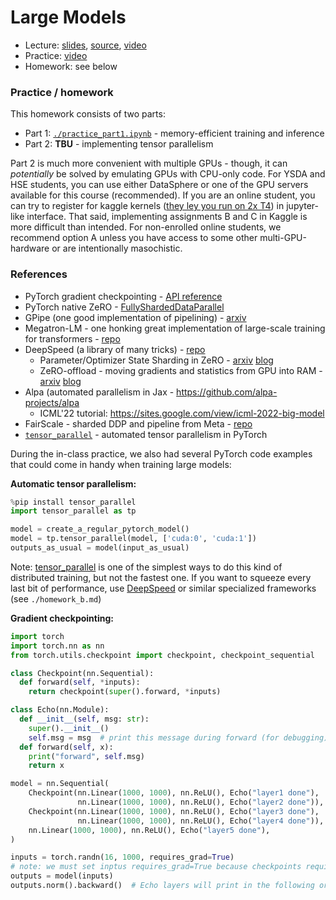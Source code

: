 # Large Models
* Lecture: [slides](lecture.pdf), [source](lecture.odp), [video](https://disk.yandex.ru/i/zpUT2zZorGilMw)
* Practice: [video](https://disk.yandex.ru/i/Bxp_jXdGa011Xw)
* Homework: see below



### Practice / homework
This homework consists of two parts:
- Part 1: [`./practice_part1.ipynb`](./practice_part1.ipynb) - memory-efficient training and inference
- Part 2: **TBU** - implementing tensor parallelism

Part 2 is much more convenient with multiple GPUs - though, it can *potentially* be solved by emulating GPUs with CPU-only code. 
For YSDA and HSE students, you can use either DataSphere or one of the GPU servers available for this course (recommended). If you are an online student, you can try to register for kaggle kernels ([they ley you run on 2x T4](https://www.kaggle.com/discussions/product-feedback/361104)) in jupyter-like interface. That said, implementing assignments B and C in Kaggle is more difficult than intended. For non-enrolled online students, we recommend option A unless you have access to some other multi-GPU-hardware or are intentionally masochistic.


### References

* PyTorch gradient checkpointing - [API reference](https://pytorch.org/docs/stable/checkpoint.html)
* PyTorch native ZeRO - [FullyShardedDataParallel](https://pytorch.org/blog/introducing-pytorch-fully-sharded-data-parallel-api/)
* GPipe (one good implementation of pipelining) - [arxiv](https://arxiv.org/abs/1811.06965)
* Megatron-LM - one honking great implementation of large-scale training for transformers - [repo](https://github.com/NVIDIA/Megatron-LM)
* DeepSpeed (a library of many tricks) - [repo](https://github.com/microsoft/DeepSpeed)
    * Parameter/Optimizer State Sharding in ZeRO - [arxiv](https://arxiv.org/pdf/1910.02054v3.pdf) [blog](https://www.microsoft.com/en-us/research/blog/zero-deepspeed-new-system-optimizations-enable-training-models-with-over-100-billion-parameters/)
    * ZeRO-offload - moving gradients and statistics from GPU into RAM - [arxiv](https://arxiv.org/abs/2101.06840) [blog](https://www.deepspeed.ai/news/2021/03/07/zero3-offload.html)
* Alpa (automated parallelism in Jax - https://github.com/alpa-projects/alpa
    * ICML'22 tutorial: https://sites.google.com/view/icml-2022-big-model
* FairScale - sharded DDP and pipeline from Meta - [repo](https://github.com/facebookresearch/fairscale)
* [`tensor_parallel`](https://github.com/BlackSamorez/tensor_parallel) - automated tensor parallelism in PyTorch


During the in-class practice, we also had several PyTorch code examples that could come in handy when training large models:

__Automatic tensor parallelism:__
```python
%pip install tensor_parallel
import tensor_parallel as tp

model = create_a_regular_pytorch_model()
model = tp.tensor_parallel(model, ['cuda:0', 'cuda:1'])
outputs_as_usual = model(input_as_usual)
```

Note: [tensor_parallel](https://github.com/BlackSamorez/tensor_parallel) is one of the simplest ways to do this kind of distributed training, but not the fastest one. If you want to squeeze every last bit of performance, use [DeepSpeed](https://github.com/microsoft/DeepSpeed) or similar specialized frameworks (see `./homework_b.md`)

__Gradient checkpointing:__
```python
import torch
import torch.nn as nn
from torch.utils.checkpoint import checkpoint, checkpoint_sequential

class Checkpoint(nn.Sequential):
  def forward(self, *inputs):
    return checkpoint(super().forward, *inputs)

class Echo(nn.Module):
  def __init__(self, msg: str):
    super().__init__()
    self.msg = msg  # print this message during forward (for debugging)
  def forward(self, x):
    print("forward", self.msg)
    return x

model = nn.Sequential(
    Checkpoint(nn.Linear(1000, 1000), nn.ReLU(), Echo("layer1 done"),
               nn.Linear(1000, 1000), nn.ReLU(), Echo("layer2 done")),
    Checkpoint(nn.Linear(1000, 1000), nn.ReLU(), Echo("layer3 done"),
               nn.Linear(1000, 1000), nn.ReLU(), Echo("layer4 done")),
    nn.Linear(1000, 1000), nn.ReLU(), Echo("layer5 done"),
)

inputs = torch.randn(16, 1000, requires_grad=True)
# note: we must set inptus requires_grad=True because checkpoints require at least one input with grad for backprop
outputs = model(inputs)
outputs.norm().backward()  # Echo layers will print in the following order: 1 2 3 4 5 3 4 1 2
```
